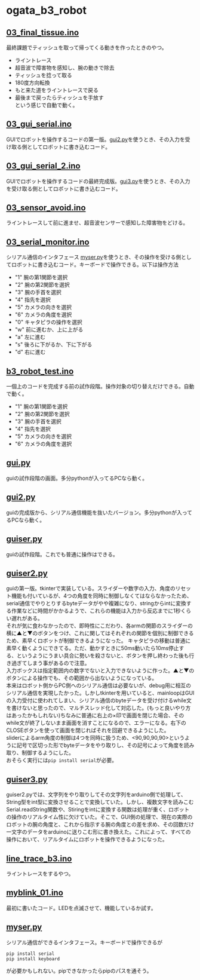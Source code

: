 # ogata_b3_robot

## [03_final_tissue.ino](https://github.com/brad-127/ogata_b3_robot/blob/main/03_final_tissue.ino)
最終課題でティッシュを取って帰ってくる動きを作ったときのやつ。
- ライントレース
- 超音波で障害物を感知し、腕の動きで除去
- ティッシュを捻って取る
- 180度方向転換
- もと来た道をライントレースで戻る
- 最後まで戻ったらティッシュを手放す  
という感じで自動で動く。

## [03_gui_serial.ino](https://github.com/brad-127/ogata_b3_robot/blob/main/03_gui_serial.ino)
GUIでロボットを操作するコードの第一版。[gui2.py](https://github.com/brad-127/ogata_b3_robot/blob/main/gui2.py)を使うとき、その入力を受け取る側としてロボットに書き込むコード。

## [03_gui_serial_2.ino](https://github.com/brad-127/ogata_b3_robot/blob/main/03_gui_serial_2.ino)
GUIでロボットを操作するコードの最終完成版。[gui3.py](https://github.com/brad-127/ogata_b3_robot/blob/main/gui3.py)を使うとき、その入力を受け取る側としてロボットに書き込むコード。


## [03_sensor_avoid.ino](https://github.com/brad-127/ogata_b3_robot/blob/main/03_sensor_avoid.ino)
ライントレースして前に進ませ、超音波センサーで感知した障害物をどける。

## [03_serial_monitor.ino](https://github.com/brad-127/ogata_b3_robot/blob/main/03_serial_monitor.ino)
シリアル通信のインタフェース [myser.py](https://github.com/brad-127/ogata_b3_robot/blob/main/myser.py)を使うとき、その操作を受ける側としてロボットに書き込むコード。キーボードで操作できる。以下は操作方法
- "1" 腕の第1関節を選択
- "2" 腕の第2関節を選択
- "3" 腕の手首を選択
- "4" 指先を選択
- "5" カメラの向きを選択
- "6" カメラの角度を選択
- "0" キャタピラの操作を選択
- "w" 前に進むか、上に上がる
- "a" 左に進む
- "s" 後ろに下がるか、下に下がる
- "d" 右に進む

## [b3_robot_test.ino](https://github.com/brad-127/ogata_b3_robot/blob/main/b3_robot_test.ino)
一個上のコードを完成する前の試作段階。操作対象の切り替えだけできる。自動で動く。
- "1" 腕の第1関節を選択
- "2" 腕の第2関節を選択
- "3" 腕の手首を選択
- "4" 指先を選択
- "5" カメラの向きを選択
- "6" カメラの角度を選択

## [gui.py](https://github.com/brad-127/ogata_b3_robot/blob/main/gui.py)
guiの試作段階の画面。多分pythonが入ってるPCなら動く。

## [gui2.py](https://github.com/brad-127/ogata_b3_robot/blob/main/gui2.py)
guiの完成版から、シリアル通信機能を抜いたバージョン。多分pythonが入ってるPCなら動く。

## [guiser.py](https://github.com/brad-127/ogata_b3_robot/blob/main/guiser.py)
guiの試作段階。これでも普通に操作はできる。

## [guiser2.py](https://github.com/brad-127/ogata_b3_robot/blob/main/guiser2.py)
guiの第一版。tkinterで実装している。スライダーや数字の入力、角度のリセット機能も付いているが、4つの角度を同時に制御しなくてはならなかったため、serial通信でやりとりするbyteデータがやや複雑になり、stringからintに変換する作業などに時間がかかるようで、これらの機能は入力から反応までに1秒くらい遅れがある。  
それが気に食わなかったので、即時性にこだわり、各armの関節のスライダーの横に▲と▼のボタンをつけ、これに関してはそれぞれの関節を個別に制御できるため、素早くロボットが制御できるようになった。
キャタピラの移動は普通に素早く動くようにできてる。ただ、動かすときに50ms動いたら10ms停止する、というようにうまい具合に勢いを殺さないと、ボタンを押し終わった後も行き過ぎてしまう事があるので注意。  
入力ボックスは指定範囲内の数字でないと入力できないように作った。▲と▼のボタンによる操作でも、その範囲から出ないようになっている。  
本来はロボット側からPC側へのシリアル通信は必要ないが、debug用に相互のシリアル通信を実現したかった。しかしtkinterを用いていると、mainloopはGUIの入力受付に使われてしまい、シリアル通信のbyteデータを受け付けるwhile文を書けないと思ったので、マルチスレッド化して対応した。(もっと良いやり方はあったかもしれない)ちなみに普通に右上の×印で画面を閉じた場合、そのwhile文が終了しないまま画面を消すことになるので、エラーになる。右下のCLOSEボタンを使って画面を閉じればそれを回避できるようにした。  
sliderによるarm角度の制御は4つを同時に扱うため、<90,90,90,90>というように記号で区切った形でbyteデータをやり取りし、その記号によって角度を読み取り、制御するようにした。  
おそらく実行には`pip install serial`が必要。

## [guiser3.py](https://github.com/brad-127/ogata_b3_robot/blob/main/guiser3.py)
guiser2.pyでは、文字列をやり取りしてその文字列をarduino側で処理して、String型をint型に変換させることで変換していた。しかし、複数文字を読みこむSerial.readString関数や、Stiringをintに変換する関数は処理が重く、ロボットの操作のリアルタイム性に欠けていた。そこで、GUI側の処理で、現在の実際のロボットの腕の角度と、これから指示する腕の角度との差を求め、その回数だけ一文字のデータをarduinoに送りこむ形に書き換えた。これによって、すべての操作において、リアルタイムにロボットを操作できるようになった。

## [line_trace_b3.ino](https://github.com/brad-127/ogata_b3_robot/blob/main/line_trace_b3.ino)
ライントレースをするやつ。
## [myblink_01.ino](https://github.com/brad-127/ogata_b3_robot/blob/main/myblink_01.ino)
最初に書いたコード。LEDを点滅させて、機能しているか試す。
## [myser.py](https://github.com/brad-127/ogata_b3_robot/blob/main/myser.py)
シリアル通信ができるインタフェース。キーボードで操作できるが  
```
pip install serial  
pip install keyboard
```
が必要かもしれない。pipできなかったらpipのパスを通そう。
